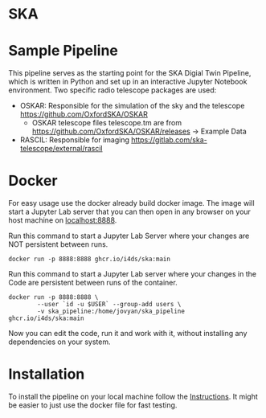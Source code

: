 # SKA

# Sample Pipeline

This pipeline serves as the starting point for the SKA Digial Twin Pipeline, which is written in Python and set up in an interactive Jupyter Notebook environment. Two specific radio telescope packages are used:

- OSKAR: Responsible for the simulation of the sky and the telescope https://github.com/OxfordSKA/OSKAR
	- OSKAR telescope files telescope.tm are from https://github.com/OxfordSKA/OSKAR/releases -> Example Data
- RASCIL: Responsible for imaging https://gitlab.com/ska-telescope/external/rascil

# Docker

For easy usage use the docker already build docker image.
The image will start a Jupyter Lab server that you can then open in any browser on your host machine on [localhost:8888](localhost:8888).

Run this command to start a Jupyter Lab Server where your changes are NOT persistent between runs.
```shell
docker run -p 8888:8888 ghcr.io/i4ds/ska:main
```

Run this command to start a Jupyter Lab server where your changes in the Code are persistent between runs of the container.
```shell
docker run -p 8888:8888 \
 		--user `id -u $USER` --group-add users \
 		-v ska_pipeline:/home/jovyan/ska_pipeline ghcr.io/i4ds/ska:main
```

Now you can edit the code, run it and work with it, without installing any dependencies on your system.


# Installation

To install the pipeline on your local machine follow the [Instructions](doc/Installation.md). 
It might be easier to just use the docker file for fast testing.

